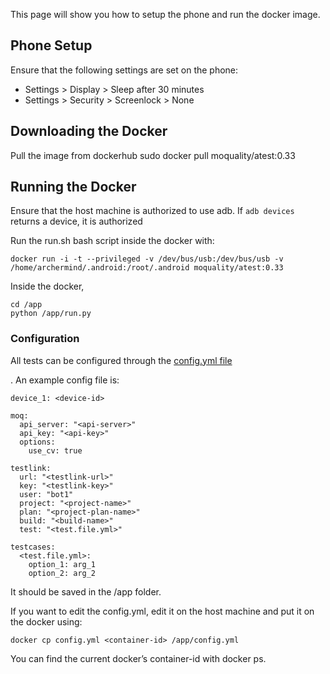 This page will show you how to setup the phone and run the docker image.

## Phone Setup

Ensure that the following settings are set on the phone:

- Settings > Display > Sleep after 30 minutes
- Settings > Security > Screenlock > None


## Downloading the Docker
 
Pull the image from dockerhub
sudo docker pull moquality/atest:0.33

## Running the Docker

Ensure that the host machine is authorized to use adb. If ```adb devices``` returns a device, it is authorized

Run the run.sh bash script inside the docker with:
```
docker run -i -t --privileged -v /dev/bus/usb:/dev/bus/usb -v /home/archermind/.android:/root/.android moquality/atest:0.33
```

Inside the docker,

```
cd /app
python /app/run.py
```

### Configuration

All tests can be configured through the [config.yml file](/configuration-setup.md)





. An example config file is:
```
device_1: <device-id>

moq:
  api_server: "<api-server>"
  api_key: "<api-key>"
  options:
    use_cv: true

testlink:
  url: "<testlink-url>"
  key: "<testlink-key>"
  user: "bot1"
  project: "<project-name>"
  plan: "<project-plan-name>"
  build: "<build-name>"
  test: "<test.file.yml>"

testcases:
  <test.file.yml>:
    option_1: arg_1
    option_2: arg_2

```
It should be saved in the /app folder.

If you want to edit the config.yml, edit it on the host machine and put it on the docker using:
```
docker cp config.yml <container-id> /app/config.yml
```
You can find the current docker’s container-id with docker ps.

